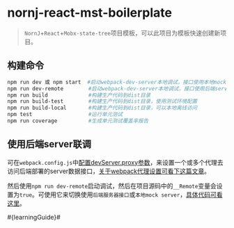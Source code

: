 nornj-react-mst-boilerplate
====

> `NornJ`+`React`+`Mobx-state-tree`项目模板，可以此项目为模板快速创建新项目。

## 构建命令

```sh
npm run dev 或 npm start  #启动webpack-dev-server本地调试，接口使用本地mock server，然后使用http://localhost:8080/dist/web访问页面
npm run dev-remote        #启动webpack-dev-server本地调试，接口使用后端server，然后使用http://localhost:8080/dist/web访问页面
npm run build             #构建生产代码到dist目录
npm run build-test        #构建生产代码到dist目录，使用测试环境配置
npm run build-local       #构建生产代码到dist目录，可以本地离线访问
npm test                  #运行单元测试
npm run coverage          #生成单元测试覆盖率报告
```

## 使用后端server联调

可在`webpack.config.js`中[配置devServer.proxy参数](https://github.com/joe-sky/nornj-cli/blob/master/templates/react-mst-universal/webpack.config.js#L49)，来设置一个或多个代理去访问后端部署的server数据接口，[关于webpack代理设置可看下这篇文章](https://www.cnblogs.com/liuchuanfeng/p/6802598.html)。

然后使用`npm run dev-remote`启动调试，然后在项目源码中的`__Remote`变量会设置为`true`。可使用它来切换使用`后端服务器接口`或`本地mock server`，[具体代码可看这里](https://github.com/joe-sky/nornj-cli/blob/master/templates/react-mst-universal/src/stores/pages/page1Store.js#L171)。

#{learningGuide}#